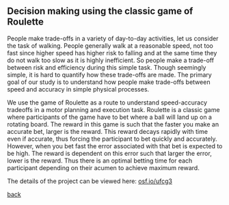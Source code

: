 ## Decision making using the classic game of Roulette


People make trade-offs in a variety of day-to-day activities, let us consider the task of walking. People generally walk at a reasonable speed, not too fast since higher speed has higher risk to falling and at the same time they do not walk too slow as it is highly inefficient. So people make a trade-off between risk and efficiency during this simple task. Though seemingly simple, it is hard to quantify how these trade-offs are made. The primary goal of our study is to understand how people make trade-offs between speed and accuracy in simple physical processes.

We use the game of Roulette as a route to understand speed-accuracy tradeoffs in a motor planning and execution task. Roulette is a classic game where participants of the game have to bet where a ball will land up on a rotating board. The reward in this game is such that the faster you make an accurate bet, larger is the reward. This reward decays rapidly with time even if accurate, thus forcing the participant to bet quickly and accurately. However, when you bet fast the error associated with that bet is expected to be high. The reward is dependent on this error such that larger the error, lower is the reward. Thus there is an optimal betting time for each participant depending on their acumen to achieve maximum reward.

The details of the project can be viewed here: [osf.io/ufcg3](osf.io/ufcg3)

[back](./research)


